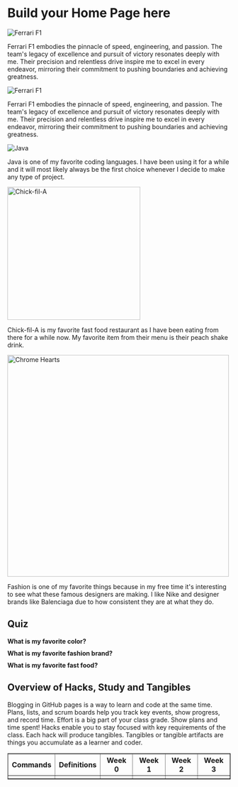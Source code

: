 <!DOCTYPE html>
<html>
<head>
  <title>Student Blog</title>
  <style>
    .question {
      cursor: pointer;
      margin-bottom: 10px;
      font-weight: bold;
    }
    .answer {
      display: none;
    }
  </style>
  <script>
    function toggleAnswer(id) {
      var answer = document.getElementById(id);
      if (answer.style.display === "none") {
        answer.style.display = "block";
      } else {
        answer.style.display = "none";
      }
    }
  </script>
</head>
<body>
  <h1>Build your Home Page here</h1>
  
  <div>
    <img src="https://github.com/SrinivasNampalli/Srinivas-Nampalli1/assets/96441447/ad5f79c1-1e1c-4865-baa9-b4788d2c8dc1" alt="Ferrari F1">
    <p>
      Ferrari F1 embodies the pinnacle of speed, engineering, and passion. The team's legacy of excellence and pursuit of victory resonates deeply with me. Their precision and relentless drive inspire me to excel in every endeavor, mirroring their commitment to pushing boundaries and achieving greatness.
    </p>
  </div>
  <div>
  <img src="https://github.com/SrinivasNampalli/NewStudent/assets/96441447/41cfbd97-f9bd-493d-8b2d-fdd1fd9acfe2" alt="Ferrari F1">
    <p>
      Ferrari F1 embodies the pinnacle of speed, engineering, and passion. The team's legacy of excellence and pursuit of victory resonates deeply with me. Their precision and relentless drive inspire me to excel in every endeavor, mirroring their commitment to pushing boundaries and achieving greatness.
    </p>
  </div>
  
  <div>
    <img src="https://github.com/SrinivasNampalli/Srinivas-Nampalli1/assets/96441447/c78278eb-fda8-482d-8adc-4890617cceec" alt="Java">
    <p>
      Java is one of my favorite coding languages. I have been using it for a while and it will most likely always be the first choice whenever I decide to make any type of project.
    </p>
  </div>

  <div>
    <img src="https://github.com/SrinivasNampalli/Srinivas-Nampalli1/assets/96441447/0c561e08-0510-4cda-bf08-16b9c61406d3" alt="Chick-fil-A" width="300" height="300">
    <p>
      Chick-fil-A is my favorite fast food restaurant as I have been eating from there for a while now. My favorite item from their menu is their peach shake drink.
    </p>
  </div>

  <div>
    <img src="https://github.com/SrinivasNampalli/Srinivas-Nampalli1/assets/96441447/65b769de-58c7-47fe-9585-89c8e15b22d9" alt="Chrome Hearts" width="500" height="500">
    <p>
      Fashion is one of my favorite things because in my free time it's interesting to see what these famous designers are making. I like Nike and designer brands like Balenciaga due to how consistent they are at what they do.
    </p>
  </div>

  <h2>Quiz</h2>
  <div class="question" onclick="toggleAnswer('color')">What is my favorite color?</div>
  <div class="answer" id="color">My favorite color is blue.</div>
  
  <div class="question" onclick="toggleAnswer('brand')">What is my favorite fashion brand?</div>
  <div class="answer" id="brand">My favorite fashion brand is Chrome Hearts.</div>
  
  <div class="question" onclick="toggleAnswer('food')">What is my favorite fast food?</div>
  <div class="answer" id="food">My favorite fast food is Chick-fil-A.</div>

  <h2>Overview of Hacks, Study and Tangibles</h2>
  <p>
    Blogging in GitHub pages is a way to learn and code at the same time. Plans, lists, and scrum boards help you track key events, show progress, and record time. Effort is a big part of your class grade. Show plans and time spent! Hacks enable you to stay focused with key requirements of the class. Each hack will produce tangibles. Tangibles or tangible artifacts are things you accumulate as a learner and coder.
  </p>
  
  <table border="1">
    <tr>
      <th>Commands</th>
      <th>Definitions</th>
      <th>Week 0</th>
      <th>Week 1</th>
      <th>Week 2</th>
      <th>Week 3</th>
    </tr>
    <tr>
      <td></td>
      <td></td>
      <td></td>
      <td></td>
      <td></td>
      <td></td>
    </tr>
